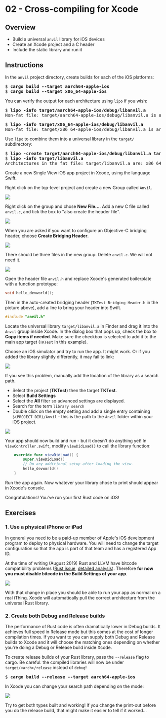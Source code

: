 # 02 - Cross-compiling for Xcode

## Overview

* Build a universal `anvil` library for iOS devices
* Create an Xcode project and a C header
* Include the static library and run it

## Instructions

In the `anvil` project directory, create builds for each of the iOS platforms:

<pre>$ <b>cargo build --target aarch64-apple-ios</b>
$ <b>cargo build --target x86_64-apple-ios</b></pre>

You can verify the output for each architecture using `lipo` if you wish:

<pre>$ <b>lipo -info target/aarch64-apple-ios/debug/libanvil.a</b>
Non-fat file: target/aarch64-apple-ios/debug/libanvil.a is architecture: arm64</pre>

<pre>$ <b>lipo -info target/x86_64-apple-ios/debug/libanvil.a</b>
Non-fat file: target/x86_64-apple-ios/debug/libanvil.a is architecture: x86_64</pre>

Use `lipo` to combine them into a universal library in the `target/` subdirectory:

<pre>$ <b>lipo -create target/aarch64-apple-ios/debug/libanvil.a target/x86_64-apple-ios/debug/libanvil.a -output target/libanvil.a</b>
$ <b>lipo -info target/libanvil.a</b>
Architectures in the fat file: target/libanvil.a are: x86_64 arm64</pre>

Create a new Single View iOS app project in Xcode, using the language Swift.

Right click on the top-level project and create a new Group called `Anvil`.

![](img/02-new-group.png)

Right click on the group and chose **New File...**. Add a new C file called `anvil.c`, and tick the box to "also create the header file".

![](img/02-c-file.png)

When you are asked if you want to configure an Objective-C bridging header, choose **Create Bridging Header**.

![](img/02-bridging-header.png)

There should be three files in the new group. Delete `anvil.c`. We will not need it.

![](img/02-3-files.png)

Open the header file `anvil.h` and replace Xcode's generated boilerplate with a function prototype:

```c
void hello_devworld();
```

Then in the auto-created bridging header (`TKTest-Bridging-Header.h` in the picture above), add a line to bring your header into Swift.

```c
#include "anvil.h"
```

Locate the universal library `target/libanvil.a` in Finder and drag it into the `Anvil` group inside Xcode. In the dialog box that pops up, check the box to **Copy items if needed**. Make sure the checkbox is selected to add it to the main app target (`TKTest` in this example).

Choose an iOS simulator and try to run the app. It might work. Or if you added the library slightly differently, it may fail to link:

![](img/02-library-not-found.png)

If you see this problem, manually add the location of the library as a search path.

* Select the project (**TKTest**) then the target **TKTest**.
* Select **Build Settings**
* Select the **All** filter so advanced settings are displayed.
* Search for the term `library search`
* Double click on the empty setting and add a single entry containing `$(PROJECT_DIR)/Anvil` - this is the path to the `Anvil` folder within your iOS project.

![](img/02-library-search-path.png)

Your app should now build and run - but it doesn't do anything yet! In `ViewController.swift`, modify `viewDidLoad()` to call the library function:

```swift
    override func viewDidLoad() {
        super.viewDidLoad()
        // Do any additional setup after loading the view.
        hello_devworld()
    }
```

Run the app again. Now whatever your library chose to print should appear in Xcode's console.

Congratulations! You've run your first Rust code on iOS!

## Exercises

### 1. Use a physical iPhone or iPad

In general you need to be a paid-up member of Apple's iOS development program to deploy to physical hardware. You will need to change the target configuration so that the app is part of that team and has a registered App ID.

At the time of writing (August 2019) Rust and LLVM have bitcode compatibility problems ([Rust issue](https://github.com/rust-lang/rust/issues/35968), [detailed analysis](https://jira.hyperledger.org/browse/IS-1261?attachmentOrder=asc)). Therefore **for now you must disable bitcode in the Build Settings of your app**.

![](img/02-disable-bitcode.png)

With that change in place you should be able to run your app as normal on a real iThing. Xcode will automatically pull the correct architecture from the universal Rust library.

### 2. Create both Debug and Release builds

The performance of Rust code is often dramatically lower in Debug builds. It achieves full speed in Release mode but this comes at the cost of longer compilation times. If you want to you can supply both Debug and Release builds to Xcode and it will choose the matching ones depending on whether you're doing a Debug or Release build inside Xcode.

To create release builds of your Rust library, pass the `--release` flag to cargo. Be careful: the compiled libraries will now be under `target/<arch>/release` instead of `debug`!

<pre>$ <b>cargo build --release --target aarch64-apple-ios</b></pre>

In Xcode you can change your search path depending on the mode:

![](img/02-debug-release.png)

Try to get both types built and working! If you change the print-out before you do the release build, that might make it easier to tell if it worked...
